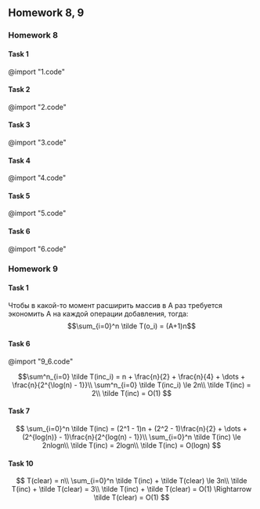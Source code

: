 ## Homework 8, 9

### Homework 8

#### Task 1
@import "1.code"

#### Task 2
@import "2.code"

#### Task 3
@import "3.code"

#### Task 4
@import "4.code"

#### Task 5
@import "5.code"

#### Task 6
@import "6.code"

### Homework 9

#### Task 1
Чтобы в какой-то момент расширить массив в A раз требуется экономить A на каждой операции добавления, тогда:
$$\sum_{i=0}^n \tilde T(o_i) = (A+1)n$$

#### Task 6
@import "9_6.code"

$$\sum^n_{i=0} \tilde T(inc_i) = n + \frac{n}{2} + \frac{n}{4} + \dots + \frac{n}{2^{\log(n) - 1}}\\
\sum^n_{i=0} \tilde T(inc_i) \le 2n\\
\tilde T(inc) = 2\\
\tilde T(inc) = O(1)
$$

#### Task 7
$$
\sum_{i=0}^n \tilde T(inc) = (2^1 - 1)n + (2^2 - 1)\frac{n}{2} + \dots + (2^{log(n)} - 1)\frac{n}{2^{log(n) - 1}}\\
\sum_{i=0}^n \tilde T(inc) \le 2nlogn\\
\tilde T(inc) = 2logn\\
\tilde T(inc) = O(logn)
$$

#### Task 10

$$
T(clear) = n\\
\sum_{i=0}^n \tilde T(inc) + \tilde T(clear) \le 3n\\
\tilde T(inc) + \tilde T(clear) = 3\\
\tilde T(inc) + \tilde T(clear) = O(1) \Rightarrow \tilde T(clear) = O(1)
$$